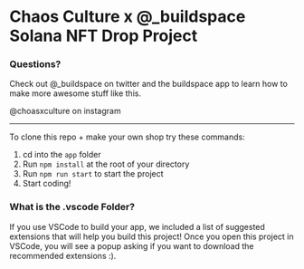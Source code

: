 # Chaos Culture x @_buildspace Solana NFT Drop Project

### Questions?
Check out @_buildspace on twitter and the buildspace app to learn how to make more awesome stuff like this.

@choasxculture on instagram


_______________

To clone this repo + make your own shop try these commands:

1. cd into the `app` folder
2. Run `npm install` at the root of your directory
3. Run `npm run start` to start the project
4. Start coding!

### What is the .vscode Folder?
If you use VSCode to build your app, we included a list of suggested extensions that will help you build this project! Once you open this project in VSCode, you will see a popup asking if you want to download the recommended extensions :).





